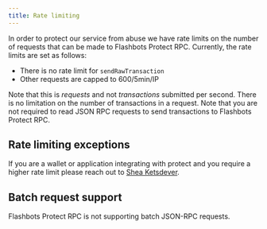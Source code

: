 ```yaml
---
title: Rate limiting
---
```


In order to protect our service from abuse we have rate limits on the number of requests that can be made to Flashbots Protect RPC. Currently, the rate limits are set as follows:

- There is no rate limit for `sendRawTransaction`
- Other requests are capped to 600/5min/IP

Note that this is _requests_ and not _transactions_ submitted per second. There is no limitation on the number of transactions in a request. Note that you are not required to read JSON RPC requests to send transactions to Flashbots Protect RPC.

## Rate limiting exceptions

If you are a wallet or application integrating with protect and you require a higher rate limit please reach out to [Shea Ketsdever](https://twitter.com/SheaKetsdever).

## Batch request support

Flashbots Protect RPC is not supporting batch JSON-RPC requests.
